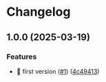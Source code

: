 # Changelog

## 1.0.0 (2025-03-19)


### Features

* 🚀 first version ([#1](https://github.com/jitsi-contrib/jitsi-aws-cdk/issues/1)) ([4c49413](https://github.com/jitsi-contrib/jitsi-aws-cdk/commit/4c49413444d40aed85cbc9de223a8c9a4cbf7dab))

